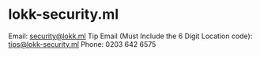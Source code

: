 # lokk-security.ml
Email: security@lokk.ml
Tip Email (Must Include the 6 Digit Location code): tips@lokk-security.ml
Phone: 0203 642 6575
